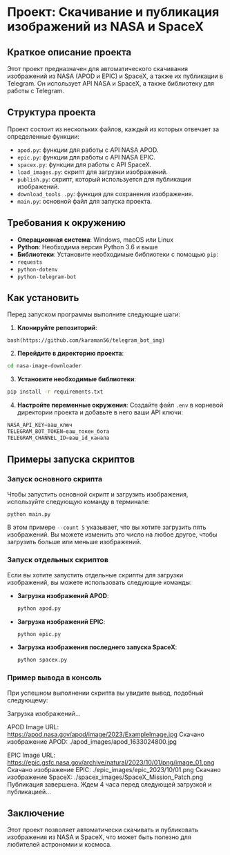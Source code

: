 # Проект: Скачивание и публикация изображений из NASA и SpaceX

## Краткое описание проекта

Этот проект предназначен для автоматического скачивания изображений из NASA (APOD и EPIC) и SpaceX, а также их публикации в Telegram. Он использует API NASA и SpaceX, а также библиотеку для работы с Telegram.

## Структура проекта

Проект состоит из нескольких файлов, каждый из которых отвечает за определенные функции:

- `apod.py`: функции для работы с API NASA APOD.
- `epic.py`: функции для работы с API NASA EPIC.
- `spacex.py`: функции для работы с API SpaceX.
- `load_images.py`: скрипт для загрузки изображений.
- `publish.py`: скрипт, который используется  для публикации изображений.
- `download_tools .py`: функция для сохранения изображения.
- `main.py`: основной файл для запуска проекта.

## Требования к окружению

- **Операционная система**: Windows, macOS или Linux
- **Python**: Необходима версия Python 3.6 и выше
- **Библиотеки**: Установите необходимые библиотеки с помощью `pip`:
- `requests`
- `python-dotenv`
- `python-telegram-bot`

## Как установить

Перед запуском программы выполните следующие шаги:

1. **Клонируйте репозиторий**:
```
bash(https://github.com/karaman56/telegram_bot_img)
```

2. **Перейдите в директорию проекта**:
```bash
cd nasa-image-downloader
```

3. **Установите необходимые библиотеки**:
```bash
pip install -r requirements.txt
```

4. **Настройте переменные окружения**: Создайте файл `.env` в корневой директории проекта и добавьте в него ваши API ключи:
```python
NASA_API_KEY=ваш_ключ
TELEGRAM_BOT_TOKEN=ваш_токен_бота
TELEGRAM_CHANNEL_ID=ваш_id_канала
```

## Примеры запуска скриптов

### Запуск основного скрипта

Чтобы запустить основной скрипт и загрузить изображения, используйте следующую команду в терминале:

```bash
python main.py
```


В этом примере `--count 5` указывает, что вы хотите загрузить пять изображений. Вы можете изменить это число на любое другое, чтобы загрузить больше или меньше изображений.

### Запуск отдельных скриптов

Если вы хотите запустить отдельные скрипты для загрузки изображений, вы можете использовать следующие команды:

- **Загрузка изображений APOD**:
  ```bash
  python apod.py 
  ```

- **Загрузка изображений EPIC**:
  ```bash
  python epic.py 
  ```

- **Загрузка изображения последнего запуска SpaceX**:
  ```bash
  python spacex.py
  ```

### Пример вывода в консоль

При успешном выполнении скрипта вы увидите вывод, подобный следующему:

Загрузка изображений...

APOD Image URL: https://apod.nasa.gov/apod/image/2023/ExampleImage.jpg
Скачано изображение APOD: ./apod_images/apod_1633024800.jpg

EPIC Image URL: https://epic.gsfc.nasa.gov/archive/natural/2023/10/01/png/image_01.png
Скачано изображение EPIC: ./epic_images/epic_2023/10/01.png Скачано изображение SpaceX: ./spacex_images/SpaceX_Mission_Patch.png Публикация завершена. Ждем 4 часа перед следующей загрузкой и публикацией...


## Заключение

Этот проект позволяет автоматически скачивать и публиковать изображения из NASA и SpaceX, что может быть полезно для любителей астрономии и космоса. 




